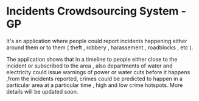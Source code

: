 # Incidents Crowdsourcing System - GP
It's an application where people could report incidents happening either around them or to them ( theft , robbery , harassement , roadblocks , etc ).

The application shows that in a timeline to people either close to the incident or subscribed to the area , also departments of water and electricity could issue warnings of power or water cuts before it happens ,from the incidents reported, crimes could be predicted to happen in a particular area at a particular time , high and low crime hotspots. More details will be updated soon.
